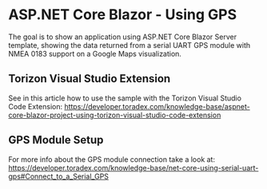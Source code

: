 # ASP.NET Core Blazor - Using GPS

The goal is to show an application using ASP.NET Core Blazor Server template, showing the data returned from a serial UART GPS module with NMEA 0183 support on a Google Maps visualization.

## Torizon Visual Studio Extension ##

See in this article how to use the sample with the Torizon Visual Studio Code Extension: https://developer.toradex.com/knowledge-base/aspnet-core-blazor-project-using-torizon-visual-studio-code-extension

## GPS Module Setup ##

For more info about the GPS module connection take a look at: https://developer.toradex.com/knowledge-base/net-core-using-serial-uart-gps#Connect_to_a_Serial_GPS
